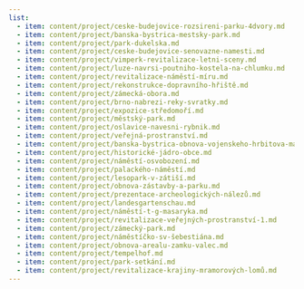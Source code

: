 ```yaml
---
list:
  - item: content/project/ceske-budejovice-rozsireni-parku-4dvory.md
  - item: content/project/banska-bystrica-mestsky-park.md
  - item: content/project/park-dukelska.md
  - item: content/project/ceske-budejovice-senovazne-namesti.md
  - item: content/project/vimperk-revitalizace-letni-sceny.md
  - item: content/project/luze-navrsi-poutniho-kostela-na-chlumku.md
  - item: content/project/revitalizace-náměstí-míru.md
  - item: content/project/rekonstrukce-dopravního-hřiště.md
  - item: content/project/zámecká-obora.md
  - item: content/project/brno-nabrezi-reky-svratky.md
  - item: content/project/expozice-středomoří.md
  - item: content/project/městský-park.md
  - item: content/project/oslavice-navesni-rybnik.md
  - item: content/project/veřejná-prostranství.md
  - item: content/project/banska-bystrica-obnova-vojenskeho-hrbitova-majeri.md
  - item: content/project/historické-jádro-obce.md
  - item: content/project/náměstí-osvobození.md
  - item: content/project/palackého-náměstí.md
  - item: content/project/lesopark-v-zátiší.md
  - item: content/project/obnova-zástavby-a-parku.md
  - item: content/project/prezentace-archeologických-nálezů.md
  - item: content/project/landesgartenschau.md
  - item: content/project/náměstí-t-g-masaryka.md
  - item: content/project/revitalizace-veřejných-prostranství-1.md
  - item: content/project/zámecký-park.md
  - item: content/project/náměstíčko-sv-šebestiána.md
  - item: content/project/obnova-arealu-zamku-valec.md
  - item: content/project/tempelhof.md
  - item: content/project/park-setkání.md
  - item: content/project/revitalizace-krajiny-mramorových-lomů.md
---
```


